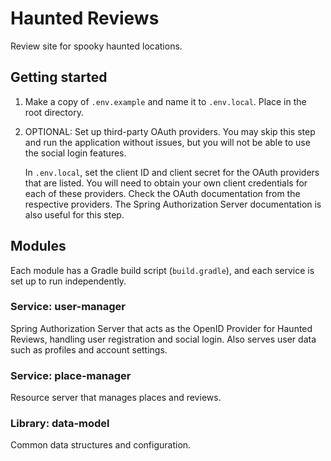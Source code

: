 # Haunted Reviews
Review site for spooky haunted locations.

## Getting started
1. Make a copy of `.env.example` and name it to `.env.local`. Place in the root directory.

2. OPTIONAL: Set up third-party OAuth providers. You may skip this step and run the application without issues, but you will not be able to use the social login features.

    In `.env.local`, set the client ID and client secret for the OAuth providers that are listed. You will need to obtain your own client credentials for each of these providers. Check the OAuth documentation from the respective providers. The Spring Authorization Server documentation is also useful for this step.

## Modules
Each module has a Gradle build script (`build.gradle`), and each service is set up to run independently.
### Service: user-manager
Spring Authorization Server that acts as the OpenID Provider for Haunted Reviews, handling user registration and social login. Also serves user data such as profiles and account settings.
### Service: place-manager
Resource server that manages places and reviews.
### Library: data-model
Common data structures and configuration.
